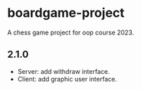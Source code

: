 # boardgame-project
A chess game project for oop course 2023.

## 2.1.0
- Server: add withdraw interface.
- Client: add graphic user interface.